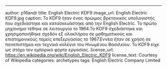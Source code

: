 ---
author: p16andr
title: English Electric KDF9
image_url: English Electric KDF9.jpg
caption: Το KDF9 ήταν ένας πρώιμος βρετανικός υπολογιστής που σχεδιάστηκε και κατασκευάστηκε από την English Electric.
Το πρώτο μηχάνημα τέθηκε σε λειτουργία το 1964.Το KDF9 σχεδιάστηκε και χρησιμοποιήθηκε σχεδόν εξ ολοκλήρου σε μαθηματικούς
και επιστημονικούς τομείς επεξεργασίας το 1967.Εννέα ήταν σε χρήση σε πανεπιστήμια και τεχνικά κολέγια του Ηνωμένου Βασιλείου.
Το KDF9 είχε ως στόχο τον εμπορικό φόρτο εργασίας.
license_url: https://en.wikipedia.org/wiki/English_Electric_KDF9
license_text: Courtesy of Wikipedia
categories: archetypes
tags: English Electric Company Limited 
